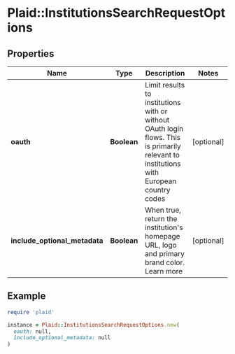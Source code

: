 # Plaid::InstitutionsSearchRequestOptions

## Properties

| Name | Type | Description | Notes |
| ---- | ---- | ----------- | ----- |
| **oauth** | **Boolean** | Limit results to institutions with or without OAuth login flows. This is primarily relevant to institutions with European country codes | [optional] |
| **include_optional_metadata** | **Boolean** | When true, return the institution&#39;s homepage URL, logo and primary brand color. Learn more | [optional] |

## Example

```ruby
require 'plaid'

instance = Plaid::InstitutionsSearchRequestOptions.new(
  oauth: null,
  include_optional_metadata: null
)
```

